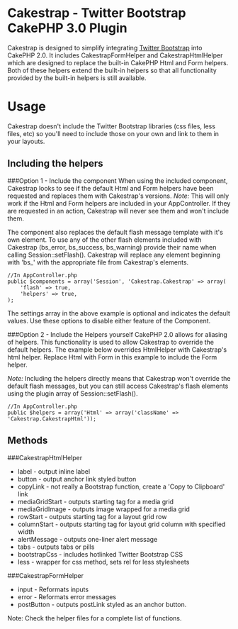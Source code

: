 Cakestrap - Twitter Bootstrap CakePHP 3.0 Plugin
================================================

Cakestrap is designed to simplify integrating [Twitter Bootstrap](http://twitter.github.com/bootstrap/ ) 
into CakePHP 2.0.  It includes CakestrapFormHelper and CakestrapHtmlHelper which
are designed to replace the built-in CakePHP Html and Form helpers.  Both of 
these helpers extend the built-in helpers so that all functionality provided by
the built-in helpers is still available.

Usage
=====

Cakestrap doesn't include the Twitter Bootstrap libraries (css files, less 
files, etc) so you'll need to include those on your own and link to them in your
layouts. 

Including the helpers
---------------------
###Option 1 - Include the component
When using the included component, Cakestrap looks to see if the default Html 
and Form helpers have been requested and replaces them with Cakestrap's 
versions. 
_Note:_ This will only work if the Html and Form helpers are included in
your AppController.  If they are requested in an action, Cakestrap will never
see them and won't include them.

The component also replaces the default flash message template with it's own 
element.  To use any of the other flash elements included with Cakestrap 
(bs\_error, bs\_success, bs\_warning) provide their name when calling 
Session::setFlash().  Cakestrap will replace any element beginning with 'bs\_' 
with the appropriate file from Cakestrap's elements.

    //In AppController.php
    public $components = array('Session', 'Cakestrap.Cakestrap' => array(
        'flash' => true,
        'helpers' => true,
    );

The settings array in the above example is optional and indicates the default 
values.  Use these options to disable either feature of the Component.

###Option 2 - Include the Helpers yourself
CakePHP 2.0 allows for aliasing of helpers.  This functionality is used to allow
Cakestrap to override the default helpers.  The example below overrides 
HtmlHelper with Cakestrap's html helper.  Replace Html with Form in this example
to include the Form helper.

_Note:_ Including the helpers directly means that Cakestrap won't override the 
default flash messages, but you can still access Cakestrap's flash elements 
using the plugin array of Session::setFlash().

    //In AppController.php
    public $helpers = array('Html' => array('className' => 'Cakestrap.CakestrapHtml'));

Methods
-------

###CakestrapHtmlHelper
* label - output inline label
* button - output anchor link styled button
* copyLink - not really a Bootstrap function, create a 'Copy to Clipboard' link
* mediaGridStart - outputs starting tag for a media grid
* mediaGridImage - outputs image wrapped for a media grid
* rowStart - outputs starting tag for a layout grid row
* columnStart - outputs starting tag for layout grid column with specified width
* alertMessage - outputs one-liner alert message
* tabs - outputs tabs or pills
* bootstrapCss - includes hotlinked Twitter Bootstrap CSS
* less - wrapper for css method, sets rel for less stylesheets

###CakestrapFormHelper
* input - Reformats inputs
* error - Reformats error messages 
* postButton - outputs postLink styled as an anchor button.

Note: Check the helper files for a complete list of functions.
